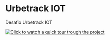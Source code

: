 # Urbetrack IOT
 Desafio Urbetrack IOT

[![Click to watch a quick tour trough the project](http://drive.google.com/uc?export=view&id=1jdwcu1JqtHOVGcH2ZvCbZ1aYH_AqRZG)](https://www.youtube.com/watch?v=GrVu_fzHyMw)
